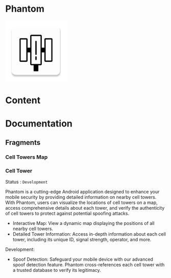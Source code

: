 # Phantom

![](./app/src/main/res/mipmap-xxxhdpi/ic_launcher.webp "Phantom")

# Content

# Documentation

## Fragments

### Cell Towers Map
### Cell Tower

Status : `Development`

Phantom is a cutting-edge Android application designed to enhance your mobile security by providing detailed information on nearby cell towers. With Phantom, users can visualize the locations of cell towers on a map, access comprehensive details about each tower, and verify the authenticity of cell towers to protect against potential spoofing attacks.

- Interactive Map: View a dynamic map displaying the positions of all nearby cell towers. 
- Detailed Tower Information: Access in-depth information about each cell tower, including its unique ID, signal strength, operator, and more.

Development:
- Spoof Detection: Safeguard your mobile device with our advanced spoof detection feature. Phantom cross-references each cell tower with a trusted database to verify its legitimacy.